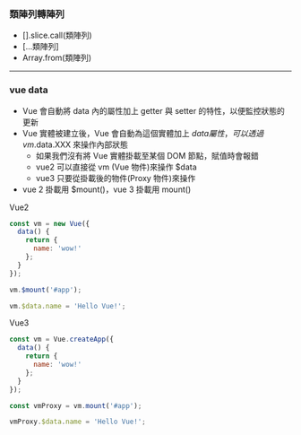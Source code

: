 ### 類陣列轉陣列

- [].slice.call(類陣列)
- [...類陣列]
- Array.from(類陣列)

---

### vue data

- Vue 會自動將 data 內的屬性加上 getter 與 setter 的特性，以便監控狀態的更新
- Vue 實體被建立後，Vue 會自動為這個實體加上 $data 屬性，可以透過 vm.$data.XXX 來操作內部狀態
  - 如果我們沒有將 Vue 實體掛載至某個 DOM 節點，賦值時會報錯
  - vue2 可以直接從 vm (Vue 物件)來操作 $data
  - vue3 只要從掛載後的物件(Proxy 物件)來操作
- vue 2 掛載用 $mount()，vue 3 掛載用 mount()

Vue2

```javascript
const vm = new Vue({
  data() {
    return {
      name: 'wow!'
    };
  }
});

vm.$mount('#app');

vm.$data.name = 'Hello Vue!';
```

Vue3

```javascript
const vm = Vue.createApp({
  data() {
    return {
      name: 'wow!'
    };
  }
});

const vmProxy = vm.mount('#app');

vmProxy.$data.name = 'Hello Vue!';
```
